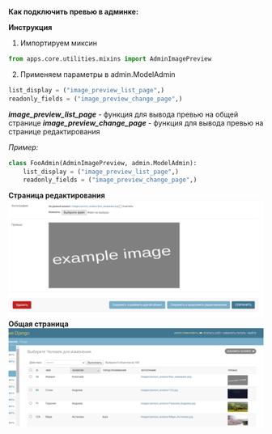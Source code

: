 

**Как подключить превью в админке:**

**Инструкция**

1. Импортируем миксин
```python
from apps.core.utilities.mixins import AdminImagePreview
```

2. Применяем параметры в admin.ModelAdmin

```python
list_display = ("image_preview_list_page",)
readonly_fields = ("image_preview_change_page",)
```

**_image_preview_list_page_** - функция для вывода превью на общей странице
**_image_preview_change_page_** - функция для вывода превью на странице редактирования


_Пример:_

```python
class FooAdmin(AdminImagePreview, admin.ModelAdmin):
    list_display = ("image_preview_list_page",)
    readonly_fields = ("image_preview_change_page",)
```
**Страница редактирования**
![img.png](images/img.png)
**Общая страница**
![img_1.png](images/img_1.png)